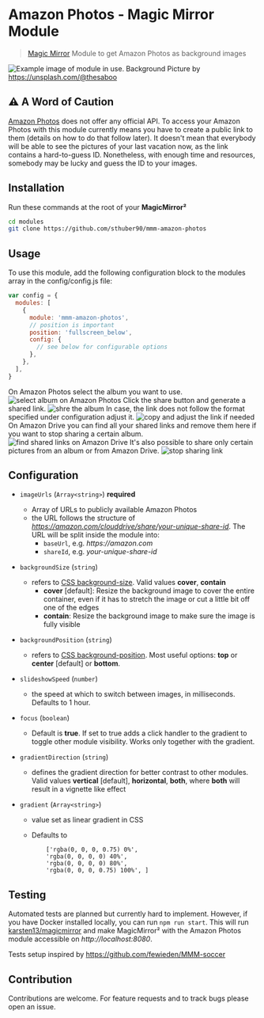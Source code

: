 # Amazon Photos - Magic Mirror Module

> [Magic Mirror](https://docs.magicmirror.builders) Module to get Amazon Photos as background images

![Example image of module in use.](docs/example.png)
Background Picture by https://unsplash.com/@thesaboo

## ⚠️ A Word of Caution

[Amazon Photos](https://www.amazon.com/Amazon-Photos/b?node=13234696011) does not offer any official API. To access your Amazon Photos with this module currently means you have to create a public link to them (details on how to do that follow later). It doesn't mean that everybody will be able to see the pictures of your last vacation now, as the link contains a hard-to-guess ID. Nonetheless, with enough time and resources, somebody may be lucky and guess the ID to your images.

## Installation

Run these commands at the root of your **MagicMirror²**

```bash
cd modules
git clone https://github.com/sthuber90/mmm-amazon-photos
```

## Usage

To use this module, add the following configuration block to the modules array in the config/config.js file:

```javascript
var config = {
  modules: [
    {
      module: 'mmm-amazon-photos',
      // position is important
      position: 'fullscreen_below',
      config: {
        // see below for configurable options
      },
    },
  ],
}
```

On Amazon Photos select the album you want to use.
![select album on Amazon Photos](docs/step1.png)
Click the share button and generate a shared link.
![shre the album](docs/step2.png)
In case, the link does not follow the format specified under configuration adjust it.
![copy and adjust the link if needed](docs/step3.png)
On Amazon Drive you can find all your shared links and remove them here if you want to stop sharing a certain album.
![find shared links on Amazon Drive](docs/step4.png)
It's also possible to share only certain pictures from an album or from Amazon Drive.
![stop sharing link](docs/step5.png)

## Configuration

- `imageUrls` (`Array<string>`) **required**
  - Array of URLs to publicly available Amazon Photos
  - the URL follows the structure of _https://amazon.com/clouddrive/share/your-unique-share-id_. The URL will be split inside the module into:
    - `baseUrl`, e.g. _https://amazon.com_
    - `shareId`, e.g. _your-unique-share-id_
- `backgroundSize` (`string`)
  - refers to [CSS background-size](https://developer.mozilla.org/en-US/docs/Web/CSS/background-size). Valid values **cover**, **contain**
    - **cover** [default]: Resize the background image to cover the entire container, even if it has to stretch the image or cut a little bit off one of the edges
    - **contain**: Resize the background image to make sure the image is fully visible
- `backgroundPosition` (`string`)
  - refers to [CSS background-position](https://developer.mozilla.org/en-US/docs/Web/CSS/background-position). Most useful options: **top** or **center** [default] or **bottom**.
- `slideshowSpeed` (`number`)
  - the speed at which to switch between images, in milliseconds. Defaults to 1 hour.
- `focus` (`boolean`)
  - Default is **true**. If set to true adds a click handler to the gradient to toggle other module visibility. Works only together with the gradient.
- `gradientDirection` (`string`)
  - defines the gradient direction for better contrast to other modules. Valid values **vertical** [default], **horizontal**, **both**, where **both** will result in a vignette like effect
- `gradient` (`Array<string>`)

  - value set as linear gradient in CSS
  - Defaults to

    ```
        ['rgba(0, 0, 0, 0.75) 0%',
        'rgba(0, 0, 0, 0) 40%',
        'rgba(0, 0, 0, 0) 80%',
        'rgba(0, 0, 0, 0.75) 100%', ]

    ```

## Testing

Automated tests are planned but currently hard to implement. However, if you have Docker installed locally, you can run `npm run start`. This will run [karsten13/magicmirror](https://karsten13.de/magicmirror/) and make MagicMirror² with the Amazon Photos module accessible on _http://localhost:8080_.

Tests setup inspired by https://github.com/fewieden/MMM-soccer

## Contribution

Contributions are welcome. For feature requests and to track bugs please open an issue.
